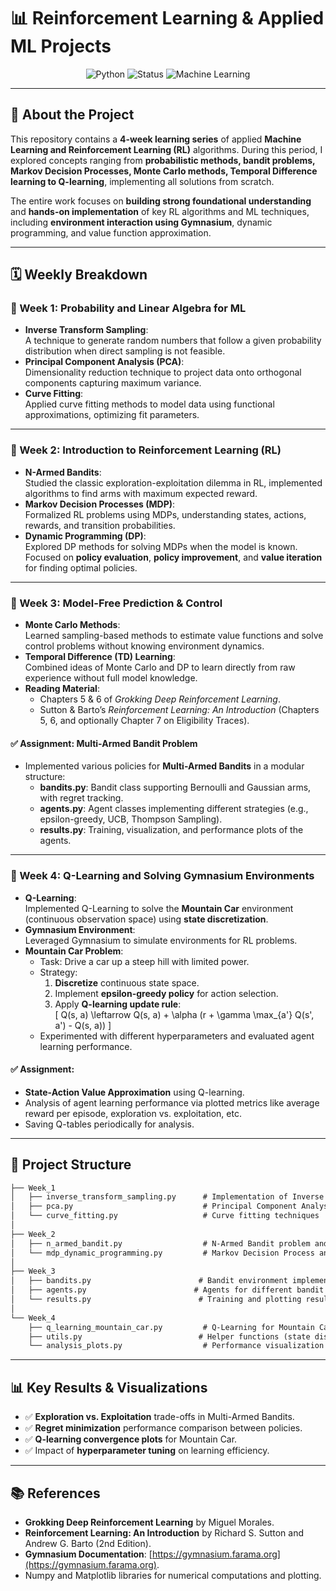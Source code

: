 # 📊 Reinforcement Learning & Applied ML Projects

<div align="center">

![Python](https://img.shields.io/badge/Python-3.8-blue.svg)
![Status](https://img.shields.io/badge/Status-Completed-brightgreen.svg)
![Machine Learning](https://img.shields.io/badge/Machine%20Learning-Reinforcement%20Learning-orange)

</div>

---

## 🚀 About the Project

This repository contains a **4-week learning series** of applied **Machine Learning and Reinforcement Learning (RL)** algorithms. During this period, I explored concepts ranging from **probabilistic methods, bandit problems, Markov Decision Processes, Monte Carlo methods, Temporal Difference learning to Q-learning**, implementing all solutions from scratch.  

The entire work focuses on **building strong foundational understanding** and **hands-on implementation** of key RL algorithms and ML techniques, including **environment interaction using Gymnasium**, dynamic programming, and value function approximation.  

---

## 🗓️ Weekly Breakdown

### 📅 Week 1: Probability and Linear Algebra for ML
- **Inverse Transform Sampling**:  
  A technique to generate random numbers that follow a given probability distribution when direct sampling is not feasible.  
- **Principal Component Analysis (PCA)**:  
  Dimensionality reduction technique to project data onto orthogonal components capturing maximum variance.  
- **Curve Fitting**:  
  Applied curve fitting methods to model data using functional approximations, optimizing fit parameters.  

---

### 📅 Week 2: Introduction to Reinforcement Learning (RL)
- **N-Armed Bandits**:  
  Studied the classic exploration-exploitation dilemma in RL, implemented algorithms to find arms with maximum expected reward.  
- **Markov Decision Processes (MDP)**:  
  Formalized RL problems using MDPs, understanding states, actions, rewards, and transition probabilities.  
- **Dynamic Programming (DP)**:  
  Explored DP methods for solving MDPs when the model is known. Focused on **policy evaluation**, **policy improvement**, and **value iteration** for finding optimal policies.

---

### 📅 Week 3: Model-Free Prediction & Control
- **Monte Carlo Methods**:  
  Learned sampling-based methods to estimate value functions and solve control problems without knowing environment dynamics.  
- **Temporal Difference (TD) Learning**:  
  Combined ideas of Monte Carlo and DP to learn directly from raw experience without full model knowledge.  
- **Reading Material**:  
  - Chapters 5 & 6 of *Grokking Deep Reinforcement Learning*.  
  - Sutton & Barto’s *Reinforcement Learning: An Introduction* (Chapters 5, 6, and optionally Chapter 7 on Eligibility Traces).

#### ✅ Assignment: Multi-Armed Bandit Problem
- Implemented various policies for **Multi-Armed Bandits** in a modular structure:  
  - **bandits.py**: Bandit class supporting Bernoulli and Gaussian arms, with regret tracking.
  - **agents.py**: Agent classes implementing different strategies (e.g., epsilon-greedy, UCB, Thompson Sampling).
  - **results.py**: Training, visualization, and performance plots of the agents.  

---

### 📅 Week 4: Q-Learning and Solving Gymnasium Environments
- **Q-Learning**:  
  Implemented Q-Learning to solve the **Mountain Car** environment (continuous observation space) using **state discretization**.
- **Gymnasium Environment**:  
  Leveraged Gymnasium to simulate environments for RL problems.  
- **Mountain Car Problem**:  
  - Task: Drive a car up a steep hill with limited power.
  - Strategy:  
    1. **Discretize** continuous state space.  
    2. Implement **epsilon-greedy policy** for action selection.  
    3. Apply **Q-learning update rule**:  
    \[
    Q(s, a) \leftarrow Q(s, a) + \alpha (r + \gamma \max_{a'} Q(s', a') - Q(s, a))
    \]
  - Experimented with different hyperparameters and evaluated agent learning performance.

#### ✅ Assignment:
- **State-Action Value Approximation** using Q-learning.  
- Analysis of agent learning performance via plotted metrics like average reward per episode, exploration vs. exploitation, etc.  
- Saving Q-tables periodically for analysis.

---

## 📂 Project Structure
```txt
├── Week_1
│   ├── inverse_transform_sampling.py      # Implementation of Inverse Transform Sampling
│   ├── pca.py                             # Principal Component Analysis (PCA) implementation
│   └── curve_fitting.py                   # Curve fitting techniques
│
├── Week_2
│   ├── n_armed_bandit.py                  # N-Armed Bandit problem and solution algorithms
│   └── mdp_dynamic_programming.py         # Markov Decision Process and Dynamic Programming methods
│
├── Week_3
│   ├── bandits.py                        # Bandit environment implementation (Bernoulli, Gaussian)
│   ├── agents.py                        # Agents for different bandit algorithms (Epsilon-Greedy, UCB, Thompson Sampling, etc.)
│   └── results.py                        # Training and plotting results of different agents
│
└── Week_4
    ├── q_learning_mountain_car.py         # Q-Learning for Mountain Car environment (Gymnasium)
    ├── utils.py                          # Helper functions (state discretization, epsilon scheduling, etc.)
    └── analysis_plots.py                  # Performance visualization and analysis of learning agent
```

---

## 📊 Key Results & Visualizations

- ✅ **Exploration vs. Exploitation** trade-offs in Multi-Armed Bandits.
- ✅ **Regret minimization** performance comparison between policies.
- ✅ **Q-learning convergence plots** for Mountain Car.
- ✅ Impact of **hyperparameter tuning** on learning efficiency.

---

## 📚 References

- **Grokking Deep Reinforcement Learning** by Miguel Morales.
- **Reinforcement Learning: An Introduction** by Richard S. Sutton and Andrew G. Barto (2nd Edition).
- **Gymnasium Documentation**: [https://gymnasium.farama.org](https://gymnasium.farama.org).
- Numpy and Matplotlib libraries for numerical computations and plotting.




